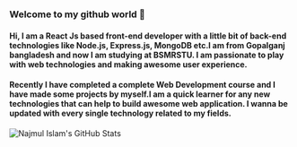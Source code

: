 ### Welcome to my github world 👋

<!--
**snislam/snislam** is a ✨ _special_ ✨ repository because its `README.md` (this file) appears on your GitHub profile.

Here are some ideas to get you started:

- 🔭 I’m currently working on ...
- 🌱 I’m currently learning ...
- 👯 I’m looking to collaborate on ...
- 🤔 I’m looking for help with ...
- 💬 Ask me about ...
- 📫 How to reach me: ...
- 😄 Pronouns: ...
- ⚡ Fun fact: ...
-->

#### Hi, I am a React Js based front-end developer with a little bit of back-end technologies like Node.js, Express.js, MongoDB etc.I am from Gopalganj bangladesh and now I am studying at BSMRSTU. I am passionate to play with web technologies and making awesome user experience.

#### Recently I have completed a complete Web Development course and I have made some projects by myself.I am a quick learner for any new technologies that can help to build awesome web application. I wanna be updated with every single technology related to my fields.

![Najmul Islam's GitHub Stats](https://github-readme-stats.vercel.app/api?username=snislam&theme=merko)
